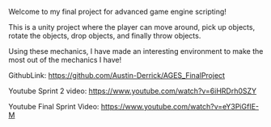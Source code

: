 Welcome to my final project for advanced game engine scripting!

This is a unity project where the player can move around, pick up objects, rotate the objects, drop objects, and finally throw objects.

Using these mechanics, I have made an interesting environment to make the most out of the mechanics I have!

GithubLink: https://github.com/Austin-Derrick/AGES_FinalProject

Youtube Sprint 2 video: https://www.youtube.com/watch?v=6iHRDrh0SZY

Youtube Final Sprint Video: https://www.youtube.com/watch?v=eY3PiGfIE-M